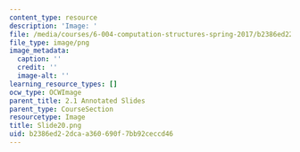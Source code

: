 ```yaml
---
content_type: resource
description: 'Image: '
file: /media/courses/6-004-computation-structures-spring-2017/b2386ed22dcaa360690f7bb92ceccd46_Slide20.png
file_type: image/png
image_metadata:
  caption: ''
  credit: ''
  image-alt: ''
learning_resource_types: []
ocw_type: OCWImage
parent_title: 2.1 Annotated Slides
parent_type: CourseSection
resourcetype: Image
title: Slide20.png
uid: b2386ed2-2dca-a360-690f-7bb92ceccd46
---
```

